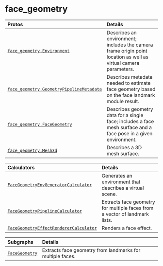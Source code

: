 # face_geometry

Protos|Details
:--- | :---
[`face_geometry.Environment`](https://github.com/google/mediapipe/tree/master/mediapipe/modules/face_geometry/protos/environment.proto)| Describes an environment; includes the camera frame origin point location as well as virtual camera parameters.
[`face_geometry.GeometryPipelineMetadata`](https://github.com/google/mediapipe/tree/master/mediapipe/modules/face_geometry/protos/geometry_pipeline_metadata.proto)| Describes metadata needed to estimate face geometry based on the face landmark module result.
[`face_geometry.FaceGeometry`](https://github.com/google/mediapipe/tree/master/mediapipe/modules/face_geometry/protos/face_geometry.proto)| Describes geometry data for a single face; includes a face mesh surface and a face pose in a given environment.
[`face_geometry.Mesh3d`](https://github.com/google/mediapipe/tree/master/mediapipe/modules/face_geometry/protos/mesh_3d.proto)| Describes a 3D mesh surface.

Calculators|Details
:--- | :---
[`FaceGeometryEnvGeneratorCalculator`](https://github.com/google/mediapipe/tree/master/mediapipe/modules/face_geometry/env_generator_calculator.cc)| Generates an environment that describes a virtual scene.
[`FaceGeometryPipelineCalculator`](https://github.com/google/mediapipe/tree/master/mediapipe/modules/face_geometry/geometry_pipeline_calculator.cc)| Extracts face geometry for multiple faces from a vector of landmark lists.
[`FaceGeometryEffectRendererCalculator`](https://github.com/google/mediapipe/tree/master/mediapipe/modules/face_geometry/effect_renderer_calculator.cc)| Renders a face effect.

Subgraphs|Details
:--- | :---
[`FaceGeometry`](https://github.com/google/mediapipe/tree/master/mediapipe/modules/face_geometry/face_geometry.pbtxt)| Extracts face geometry from landmarks for multiple faces.
